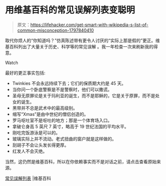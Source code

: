 # 用维基百科的常见误解列表变聪明

> 原文：<https://lifehacker.com/get-smart-with-wikipedia-s-list-of-common-misconception-1797840410>

取代你烦人的“你知道吗？”仿真陈述带有更令人讨厌的“实际上那是假的”更正。维基百科列出了大量关于历史、科学等的常见误解 。我一年检查一次来刷新我的得意。

Watch

最好的更正事实包括:

*   Twinkies 不会永远持续下去；它们的保质期大约是 45 天。
*   当你问一个卧底警察是不是警察时，他们可以撒谎。
*   圣母无原罪论是关于玛利亚的诞生，而不是耶稣的，它是关于原罪，而不是处女的诞生。
*   黑带并不总是武术中的最高级别。
*   缩写“Xmas”是由中世纪的僧侣创造的。
*   罗马呕吐室不是呕吐的地方；那是一个体育场入口。
*   拿破仑身高 5 英尺 7 英寸，略高于 19 世纪法国的平均水平。
*   刚吃完饭游泳是可以的。
*   玻璃实际上并不流动。老式扭曲的窗户就是这样做的。
*   刮胡子不会让头发长得更厚。
*   红发人不会灭绝。

当然，这仍然是维基百科，所以在你依赖事实而不是对话之前，请点击查看原始来源。

[常见误解列表](https://en.wikipedia.org/wiki/List_of_common_misconceptions) |维基百科